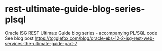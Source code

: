 # rest-ultimate-guide-blog-series-plsql
Oracle ISG REST Ultimate Guide blog series - accompanying PL/SQL code
See blog post  https://togglefox.com/blog/oracle-ebs-12-2-isg-rest-web-services-the-ultimate-guide-part-7
